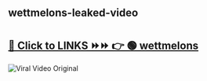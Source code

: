 
 ## wettmelons-leaked-video 

# <h2><a href="https://clipsfans.com/wettmelons&ref=git">🔗 Click to LINKS ⏩⏩ 👉 🟢 wettmelons </a></h2>

<a href="https://clipsfans.com/wettmelons&ref=git" rel="nofollow" data-target="animated-image.originalLink"><img src="https://i.ibb.co.com/xMMVF88/686577567.gif" alt="Viral Video Original" style="max-width: 100%; display: inline-block;" data-target="animated-image.originalImage"></a>

